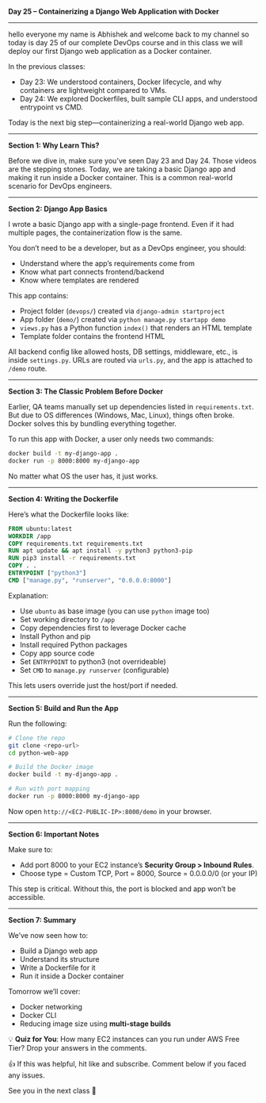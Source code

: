 **Day 25 – Containerizing a Django Web Application with Docker**

---

hello everyone my name is Abhishek and welcome back to my channel so today is day 25 of our complete DevOps course and in this class we will deploy our first Django web application as a Docker container.

In the previous classes:

* Day 23: We understood containers, Docker lifecycle, and why containers are lightweight compared to VMs.
* Day 24: We explored Dockerfiles, built sample CLI apps, and understood entrypoint vs CMD.

Today is the next big step—containerizing a real-world Django web app.

---

**Section 1: Why Learn This?**

Before we dive in, make sure you’ve seen Day 23 and Day 24. Those videos are the stepping stones.
Today, we are taking a basic Django app and making it run inside a Docker container. This is a common real-world scenario for DevOps engineers.

---

**Section 2: Django App Basics**

I wrote a basic Django app with a single-page frontend. Even if it had multiple pages, the containerization flow is the same.

You don’t need to be a developer, but as a DevOps engineer, you should:

* Understand where the app’s requirements come from
* Know what part connects frontend/backend
* Know where templates are rendered

This app contains:

* Project folder (`devops/`) created via `django-admin startproject`
* App folder (`demo/`) created via `python manage.py startapp demo`
* `views.py` has a Python function `index()` that renders an HTML template
* Template folder contains the frontend HTML

All backend config like allowed hosts, DB settings, middleware, etc., is inside `settings.py`. URLs are routed via `urls.py`, and the app is attached to `/demo` route.

---

**Section 3: The Classic Problem Before Docker**

Earlier, QA teams manually set up dependencies listed in `requirements.txt`. But due to OS differences (Windows, Mac, Linux), things often broke. Docker solves this by bundling everything together.

To run this app with Docker, a user only needs two commands:

```bash
docker build -t my-django-app .
docker run -p 8000:8000 my-django-app
```

No matter what OS the user has, it just works.

---

**Section 4: Writing the Dockerfile**

Here’s what the Dockerfile looks like:

```dockerfile
FROM ubuntu:latest
WORKDIR /app
COPY requirements.txt requirements.txt
RUN apt update && apt install -y python3 python3-pip
RUN pip3 install -r requirements.txt
COPY . .
ENTRYPOINT ["python3"]
CMD ["manage.py", "runserver", "0.0.0.0:8000"]
```

Explanation:

* Use `ubuntu` as base image (you can use `python` image too)
* Set working directory to `/app`
* Copy dependencies first to leverage Docker cache
* Install Python and pip
* Install required Python packages
* Copy app source code
* Set `ENTRYPOINT` to python3 (not overrideable)
* Set `CMD` to `manage.py runserver` (configurable)

This lets users override just the host/port if needed.

---

**Section 5: Build and Run the App**

Run the following:

```bash
# Clone the repo
git clone <repo-url>
cd python-web-app

# Build the Docker image
docker build -t my-django-app .

# Run with port mapping
docker run -p 8000:8000 my-django-app
```

Now open `http://<EC2-PUBLIC-IP>:8000/demo` in your browser.

---

**Section 6: Important Notes**

Make sure to:

* Add port 8000 to your EC2 instance’s **Security Group > Inbound Rules**.
* Choose type = Custom TCP, Port = 8000, Source = 0.0.0.0/0 (or your IP)

This step is critical. Without this, the port is blocked and app won’t be accessible.

---

**Section 7: Summary**

We’ve now seen how to:

* Build a Django web app
* Understand its structure
* Write a Dockerfile for it
* Run it inside a Docker container

Tomorrow we’ll cover:

* Docker networking
* Docker CLI
* Reducing image size using **multi-stage builds**

💡 **Quiz for You**: How many EC2 instances can you run under AWS Free Tier? Drop your answers in the comments.

👍 If this was helpful, hit like and subscribe. Comment below if you faced any issues.

See you in the next class 👋
